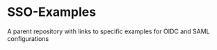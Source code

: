 # SSO-Examples
A parent repository with links to specific examples for OIDC and SAML configurations
